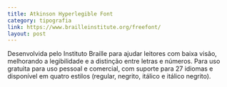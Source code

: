 ```yaml
---
title: Atkinson Hyperlegible Font
category: tipografia
link: https://www.brailleinstitute.org/freefont/
layout: post
---
```



Desenvolvida pelo Instituto Braille para ajudar leitores com baixa visão, melhorando a legibilidade e a distinção entre letras e números. Para uso gratuita para uso pessoal e comercial, com suporte para 27 idiomas e disponível em quatro estilos (regular, negrito, itálico e itálico negrito).